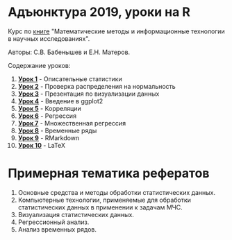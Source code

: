 # Адъюнктура 2019, уроки на R

Курс по [книге](https://github.com/materov/RStudy/blob/master/%D0%9F%D0%BE%D1%81%D0%BE%D0%B1%D0%B8%D0%B5%20%D0%91%D0%B0%D0%B1%D0%B5%D0%BD%D1%8B%D1%88%D0%B5%D0%B2%20%D0%9C%D0%B0%D1%82%D0%B5%D1%80%D0%BE%D0%B2%20%D0%A1%D0%B8%D0%B1%D0%9F%D0%A1%D0%90.pdf) "Математические методы и информационные технологии в научных исследованиях". 

Авторы: С.В. Бабенышев и Е.Н. Матеров. 

Содержание уроков:

1. [**Урок 1**](https://github.com/materov/RStudy/tree/master/Lesson%201) - Описательные статистики
2. [**Урок 2**](https://github.com/materov/RStudy/tree/master/Lesson%202) - Проверка распределения на нормальность
3. [**Урок 3**](https://github.com/materov/RStudy/blob/master/VisualisationSlides/) - Презентация по визуализации данных
4. [**Урок 4**](https://github.com/materov/RStudy/tree/master/Lesson%204) - Введение в ggplot2
5. [**Урок 5**](https://github.com/materov/RStudy/tree/master/Lesson%205) - Корреляции
6. [**Урок 6**](https://github.com/materov/RStudy/tree/master/Lesson%206) - Регрессия
7. [**Урок 7**](https://github.com/materov/RStudy/tree/master/Lesson%207) - Множественная регрессия
8. [**Урок 8**](https://github.com/materov/RStudy/tree/master/Lesson%208) - Временные ряды
9. [**Урок 9**](https://github.com/materov/RStudy/tree/master/Lesson%209) - RMarkdown
10. [**Урок 10**](https://github.com/materov/RStudy/tree/master/Lesson%210) - LaTeX

# Примерная тематика рефератов

1.	Основные средства и методы обработки статистических данных.
2.	Компьютерные технологии, применяемые для обработки статистических данных в применении к задачам МЧС.
3.	Визуализация статистических данных.
4.	Регрессионный анализ.
5.	Анализ временных рядов. 

